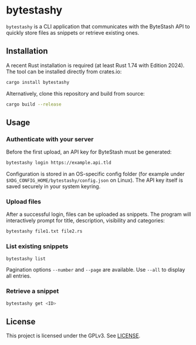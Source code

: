 # bytestashy

`bytestashy` is a CLI application that communicates with the ByteStash API to quickly store files as snippets or retrieve existing ones.

## Installation

A recent Rust installation is required (at least Rust 1.74 with Edition 2024). The tool can be installed directly from crates.io:

```bash
cargo install bytestashy
```

Alternatively, clone this repository and build from source:

```bash
cargo build --release
```

## Usage

### Authenticate with your server

Before the first upload, an API key for ByteStash must be generated:

```bash
bytestashy login https://example.api.tld
```

Configuration is stored in an OS-specific config folder (for example under `$XDG_CONFIG_HOME/bytestashy/config.json` on Linux). The API key itself is saved securely in your system keyring.

### Upload files

After a successful login, files can be uploaded as snippets. The program will interactively prompt for title, description, visibility and categories:

```bash
bytestashy file1.txt file2.rs
```

### List existing snippets

```bash
bytestashy list
```

Pagination options `--number` and `--page` are available. Use `--all` to display all entries.

### Retrieve a snippet

```bash
bytestashy get <ID>
```

## License

This project is licensed under the GPLv3. See [LICENSE](LICENSE).
